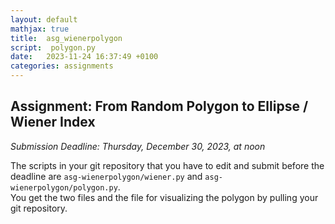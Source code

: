 ```yaml
---
layout: default
mathjax: true
title:  asg_wienerpolygon
script:  polygon.py  
date:   2023-11-24 16:37:49 +0100
categories: assignments
---
```


## Assignment: From Random Polygon to Ellipse / Wiener Index 

*Submission Deadline: Thursday, December 30, 2023, at noon*


The scripts in your git repository that you have to edit and submit before the deadline are
`asg-wienerpolygon/wiener.py` and
`asg-wienerpolygon/polygon.py`.  
You get the two files and the file for visualizing the polygon by pulling your git repository.

<!--
```python
{% include_relative {{ page.script }} %}
```
-->

